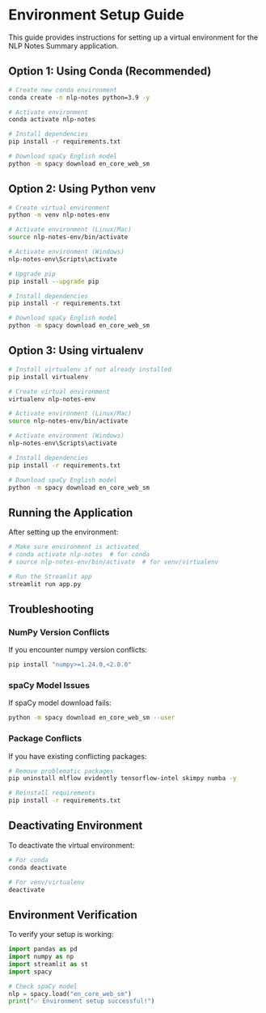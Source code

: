 # Environment Setup Guide

This guide provides instructions for setting up a virtual environment for the NLP Notes Summary application.

## Option 1: Using Conda (Recommended)

```bash
# Create new conda environment
conda create -n nlp-notes python=3.9 -y

# Activate environment
conda activate nlp-notes

# Install dependencies
pip install -r requirements.txt

# Download spaCy English model
python -m spacy download en_core_web_sm
```

## Option 2: Using Python venv

```bash
# Create virtual environment
python -m venv nlp-notes-env

# Activate environment (Linux/Mac)
source nlp-notes-env/bin/activate

# Activate environment (Windows)
nlp-notes-env\Scripts\activate

# Upgrade pip
pip install --upgrade pip

# Install dependencies
pip install -r requirements.txt

# Download spaCy English model
python -m spacy download en_core_web_sm
```

## Option 3: Using virtualenv

```bash
# Install virtualenv if not already installed
pip install virtualenv

# Create virtual environment
virtualenv nlp-notes-env

# Activate environment (Linux/Mac)
source nlp-notes-env/bin/activate

# Activate environment (Windows)
nlp-notes-env\Scripts\activate

# Install dependencies
pip install -r requirements.txt

# Download spaCy English model
python -m spacy download en_core_web_sm
```

## Running the Application

After setting up the environment:

```bash
# Make sure environment is activated
# conda activate nlp-notes  # for conda
# source nlp-notes-env/bin/activate  # for venv/virtualenv

# Run the Streamlit app
streamlit run app.py
```

## Troubleshooting

### NumPy Version Conflicts
If you encounter numpy version conflicts:
```bash
pip install "numpy>=1.24.0,<2.0.0"
```

### spaCy Model Issues
If spaCy model download fails:
```bash
python -m spacy download en_core_web_sm --user
```

### Package Conflicts
If you have existing conflicting packages:
```bash
# Remove problematic packages
pip uninstall mlflow evidently tensorflow-intel skimpy numba -y

# Reinstall requirements
pip install -r requirements.txt
```

## Deactivating Environment

To deactivate the virtual environment:
```bash
# For conda
conda deactivate

# For venv/virtualenv
deactivate
```

## Environment Verification

To verify your setup is working:
```python
import pandas as pd
import numpy as np
import streamlit as st
import spacy

# Check spaCy model
nlp = spacy.load("en_core_web_sm")
print("✅ Environment setup successful!")
```